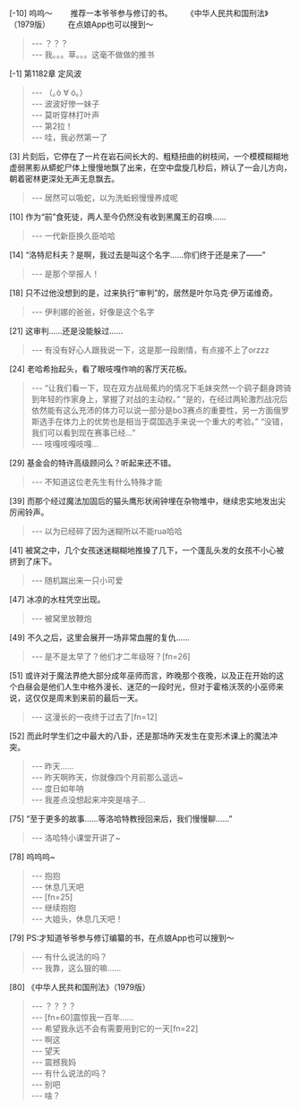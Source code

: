 
[-10] 呜呜～
　　推荐一本爷爷参与修订的书。
　　《中华人民共和国刑法》（1979版）
　　在点娘App也可以搜到～
>--- ？？？<br>
>--- 我。。。草。。。这毫不做做的推书<br>

[-1] 第1182章 定风波
>--- （｡ò ∀ ó｡）<br>
>--- 波波好惨一妹子<br>
>--- 莫听穿林打叶声<br>
>--- 第2拉！<br>
>--- 哇，我必然第一了<br>

[3] 片刻后，它停在了一片在岩石间长大的、粗糙扭曲的树枝间，一个模模糊糊地虚弱黑影从蟒蛇尸体上慢慢地飘了出来，在空中盘旋几秒后，辨认了一会儿方向，朝着密林更深处无声无息飘去。
>--- 居然可以吸蛇，以为洗蚯蚓慢慢养成呢<br>

[10] 作为“前”食死徒，两人至今仍然没有收到黑魔王的召唤……
>--- 一代新臣换久臣哈哈<br>

[14] “洛特尼科夫？是啊，我过去是叫这个名字……你们终于还是来了——”
>--- 是那个举报人！<br>

[18] 只不过他没想到的是，过来执行“审判”的，居然是叶尔马克·伊万诺维奇。
>--- 伊利娜的爸爸，好像是这个名字<br>

[21] 这审判……还是没能躲过……
>--- 有没有好心人跟我说一下，这是那一段剧情，有点接不上了orzzz<br>

[24] 老哈希抬起头，看了眼吱嘎作响的客厅天花板。
>--- “让我们看一下，现在双方战局蕉灼的情况下毛妹突然一个鹞子翻身跨骑到年轻的作家身上，掌握了对战的主动权。”
“是的，在经过两轮激烈战况后依然能有这么充沛的体力可以说一部分是bo3赛点的重要性，另一方面俄罗斯选手在体力上的优势也是相当于腐国选手来说一个重大的考验。”
“没错，我们可以看到现在赛事已经…”<br>
>--- 吱嘎吱嘎吱嘎...<br>

[29] 基金会的特许高级顾问么？听起来还不错。
>--- 不知道这位老先生有什么特殊才能<br>

[39] 而那个经过魔法加固后的猫头鹰形状闹钟埋在杂物堆中，继续忠实地发出尖厉闹铃声。
>--- 以为已经碎了因为迷糊所以不能rua哈哈<br>

[41] 被窝之中，几个女孩迷迷糊糊地推搡了几下，一个蓬乱头发的女孩不小心被挤到了床下。
>--- 随机踹出来一只小可爱<br>

[47] 冰凉的水柱凭空出现。
>--- 被窝里放鞭炮<br>

[49] 不久之后，这里会展开一场非常血腥的复仇……
>--- 是不是太早了？他们才二年级呀？[fn=26]<br>

[51] 或许对于魔法界绝大部分成年巫师而言，昨晚那个夜晚，以及正在开始的这个白昼会是他们人生中格外漫长、迷茫的一段时光，但对于霍格沃茨的小巫师来说，这仅仅是周末到来前的最后一天。
>--- 这漫长的一夜终于过去了[fn=12]<br>

[52] 而此时学生们之中最大的八卦，还是那场昨天发生在变形术课上的魔法冲突。
>--- 昨天……<br>
>--- 昨天啊昨天，你就像四个月前那么遥远~<br>
>--- 度日如年呐<br>
>--- 我差点没想起来冲突是啥子...<br>

[75] “至于更多的故事……等洛哈特教授回来后，我们慢慢聊……”
>--- 洛哈特小课堂开讲了~<br>

[78] 呜呜呜~
>--- 抱抱<br>
>--- 休息几天吧<br>
>--- [fn=25]<br>
>--- 继续抱抱<br>
>--- 大姐头，休息几天吧！<br>

[79] PS:才知道爷爷参与修订编纂的书，在点娘App也可以搜到～
>--- 有什么说法的吗？<br>
>--- 我靠，这么狠的嘛......<br>

[80] 《中华人民共和国刑法》（1979版）
>--- ？？？？<br>
>--- [fn=60]震惊我一百年……<br>
>--- 希望我永远不会有需要用到它的一天[fn=22]<br>
>--- 啊这<br>
>--- 望天<br>
>--- 震撼我妈<br>
>--- 有什么说法的吗？<br>
>--- 别吧<br>
>--- 啥？<br>

